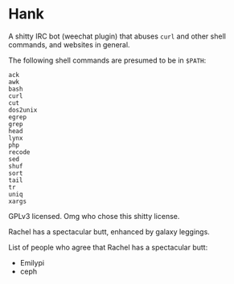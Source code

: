 Hank
====

A shitty IRC bot (weechat plugin) that abuses `curl` and other shell commands,
and websites in general.

The following shell commands are presumed to be in `$PATH`:

    ack
    awk
    bash
    curl
    cut
    dos2unix
    egrep
    grep
    head
    lynx
    php
    recode
    sed
    shuf
    sort
    tail
    tr
    uniq
    xargs

GPLv3 licensed. Omg who chose this shitty license.

Rachel has a spectacular butt, enhanced by galaxy leggings.

List of people who agree that Rachel has a spectacular butt:

- Emilypi
- ceph
